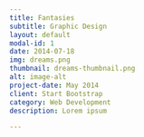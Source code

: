 ```yaml
---
title: Fantasies
subtitle: Graphic Design
layout: default
modal-id: 1
date: 2014-07-18
img: dreams.png
thumbnail: dreams-thumbnail.png
alt: image-alt
project-date: May 2014
client: Start Bootstrap
category: Web Development
description: Lorem ipsum

---
```


